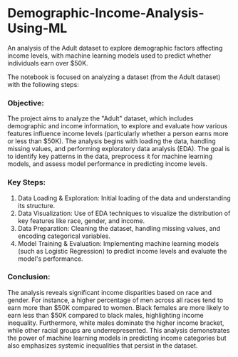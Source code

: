 # Demographic-Income-Analysis-Using-ML
An analysis of the Adult dataset to explore demographic factors affecting income levels, with machine learning models used to predict whether individuals earn over $50K.
 


The notebook is focused on analyzing a dataset (from the Adult dataset) with the following steps:

### Objective:
The project aims to analyze the "Adult" dataset, which includes demographic and income information, to explore and evaluate how various features influence income levels (particularly whether a person earns more or less than $50K). The analysis begins with loading the data, handling missing values, and performing exploratory data analysis (EDA). The goal is to identify key patterns in the data, preprocess it for machine learning models, and assess model performance in predicting income levels.

### Key Steps:
1. Data Loading & Exploration: Initial loading of the data and understanding its structure.
2. Data Visualization: Use of EDA techniques to visualize the distribution of key features like race, gender, and income.
3. Data Preparation: Cleaning the dataset, handling missing values, and encoding categorical variables.
4. Model Training & Evaluation: Implementing machine learning models (such as Logistic Regression) to predict income levels and evaluate the model's performance.

### Conclusion:
The analysis reveals significant income disparities based on race and gender. For instance, a higher percentage of men across all races tend to earn more than $50K compared to women. Black females are more likely to earn less than $50K compared to black males, highlighting income inequality. Furthermore, white males dominate the higher income bracket, while other racial groups are underrepresented. This analysis demonstrates the power of machine learning models in predicting income categories but also emphasizes systemic inequalities that persist in the dataset.
